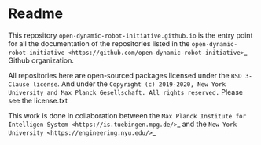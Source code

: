 Readme
======

This repository `open-dynamic-robot-initiative.github.io` is the entry point for all
the documentation of the repositories listed in the
`open-dynamic-robot-initiative <https://github.com/open-dynamic-robot-initiative>`_ Github
organization.

All repositories here are open-sourced packages licensed under the
`BSD 3-Clause license`. And under the 
`Copyright (c) 2019-2020, New York University and Max Planck Gesellschaft. All rights reserved.`
Please see the license.txt

This work is done in collaboration between the
`Max Planck Institute for Intelligen System <https://is.tuebingen.mpg.de/>`_
and the `New York University <https://engineering.nyu.edu/>`_
